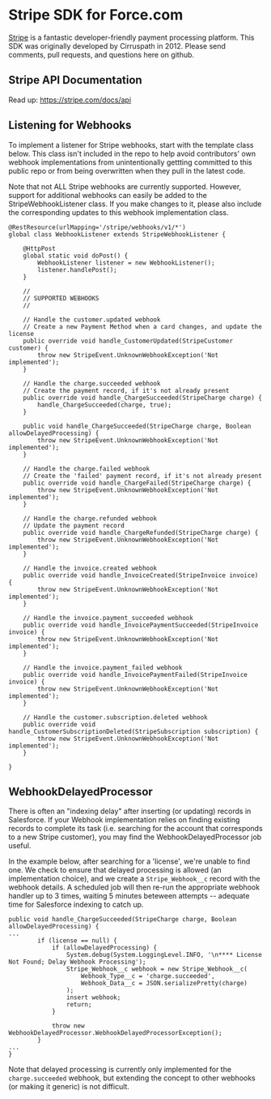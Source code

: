 Stripe SDK for Force.com
========================================

[Stripe](http://stripe.com) is a fantastic developer-friendly payment processing platform. This SDK was originally developed by Cirruspath in 2012. Please send comments, pull requests, and questions here on github.

Stripe API Documentation
------------------------
Read up: https://stripe.com/docs/api

Listening for Webhooks
----------------------
To implement a listener for Stripe webhooks, start with the template class below. This class isn't included in the repo to help avoid contributors' own webhook implementations from unintentionally gettting committed to this public repo or from being overwritten when they pull in the latest code.

Note that not ALL Stripe webhooks are currently supported. However, support for additional webhooks can easily be added to the StripeWebhookListener class. If you make changes to it, please also include the corresponding updates to this webhook implementation class.

```
@RestResource(urlMapping='/stripe/webhooks/v1/*')
global class WebhookListener extends StripeWebhookListener {

	@HttpPost
	global static void doPost() {
		WebhookListener listener = new WebhookListener();
		listener.handlePost();
	}

	//
	// SUPPORTED WEBHOOKS
	//

	// Handle the customer.updated webhook
	// Create a new Payment Method when a card changes, and update the license
	public override void handle_CustomerUpdated(StripeCustomer customer) {
		throw new StripeEvent.UnknownWebhookException('Not implemented');
	}
	
	// Handle the charge.succeeded webhook
	// Create the payment record, if it's not already present
	public override void handle_ChargeSucceeded(StripeCharge charge) {
		handle_ChargeSucceeded(charge, true);
	}

	public void handle_ChargeSucceeded(StripeCharge charge, Boolean allowDelayedProcessing) {
		throw new StripeEvent.UnknownWebhookException('Not implemented');
	}

	// Handle the charge.failed webhook
	// Create the 'failed' payment record, if it's not already present
	public override void handle_ChargeFailed(StripeCharge charge) {
		throw new StripeEvent.UnknownWebhookException('Not implemented');
	}

	// Handle the charge.refunded webhook
	// Update the payment record
	public override void handle_ChargeRefunded(StripeCharge charge) {
		throw new StripeEvent.UnknownWebhookException('Not implemented');
	}

	// Handle the invoice.created webhook
	public override void handle_InvoiceCreated(StripeInvoice invoice) {
		throw new StripeEvent.UnknownWebhookException('Not implemented');
	}
	
	// Handle the invoice.payment_succeeded webhook
	public override void handle_InvoicePaymentSucceeded(StripeInvoice invoice) {
		throw new StripeEvent.UnknownWebhookException('Not implemented');
	}
	
	// Handle the invoice.payment_failed webhook
	public override void handle_InvoicePaymentFailed(StripeInvoice invoice) {
		throw new StripeEvent.UnknownWebhookException('Not implemented');
	}

	// Handle the customer.subscription.deleted webhook
	public override void handle_CustomerSubscriptionDeleted(StripeSubscription subscription) {
		throw new StripeEvent.UnknownWebhookException('Not implemented');
	}
	
}
```

WebhookDelayedProcessor
-----------------------
There is often an "indexing delay" after inserting (or updating) records in Salesforce. If your Webhook implementation relies on finding existing records to complete its task (i.e. searching for the account that corresponds to a new Stripe customer), you may find the WebhookDelayedProcessor job useful. 

In the example below, after searching for a 'license', we're unable to find one. We check to ensure that delayed processing is allowed (an implementation choice), and we create a `Stripe_Webhook__c` record with the webhook details. A scheduled job will then re-run the appropriate webhook handler up to 3 times, waiting 5 minutes beteween attempts -- adequate time for Salesforce indexing to catch up.

```
public void handle_ChargeSucceeded(StripeCharge charge, Boolean allowDelayedProcessing) {
...
		if (license == null) {
			if (allowDelayedProcessing) {
				System.debug(System.LoggingLevel.INFO, '\n**** License Not Found; Delay Webhook Processing'); 
				Stripe_Webhook__c webhook = new Stripe_Webhook__c(
					Webhook_Type__c = 'charge.succeeded',
					Webhook_Data__c = JSON.serializePretty(charge)
				);
				insert webhook;
				return;
			} 
				
			throw new WebhookDelayedProcessor.WebhookDelayedProcessorException();
		}
...
}

```

Note that delayed processing is currently only implemented for the `charge.succeeded` webhook, but extending the concept to other webhooks (or making it generic) is not difficult.
